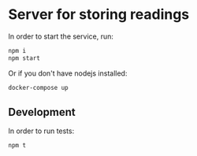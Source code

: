 # Server for storing readings

In order to start the service, run:

```sh
npm i
npm start
```

Or if you don't have nodejs installed:

```sh
docker-compose up
```

## Development

In order to run tests:

```sh
npm t
```
